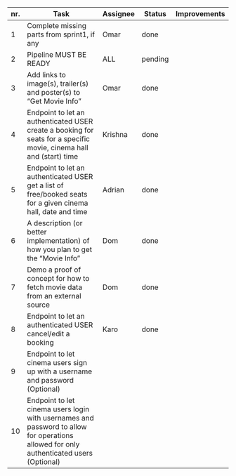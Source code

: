 |  nr. | Task  |  Assignee | Status  | Improvements  |
|---|---|---|---|---|
|1|Complete missing parts from sprint1, if any|Omar|done|   |
|2|Pipeline MUST BE READY|ALL|pending|   |
|3|Add links to image(s), trailer(s) and poster(s) to “Get Movie Info”|Omar|done|   |
|4|Endpoint to let an authenticated USER create a booking for seats for a specific movie, cinema hall and (start) time|Krishna|done|   |
|5|Endpoint to let an authenticated USER get a list of free/booked seats for a given cinema hall, date and time|Adrian|done|   |
|6|A description (or better implementation) of how you plan to get the “Movie Info”|Dom|done|   |
|7|Demo a proof of concept for how to fetch movie data from an external source|Dom|done|   |
|8|Endpoint to let an authenticated USER cancel/edit a booking|Karo|done|   |
|9|Endpoint to let cinema users sign up with a username and password (Optional)|   |   |   |
|10|Endpoint to let cinema users login with usernames and password to allow for operations allowed for only authenticated users (Optional)|   |   |   |






